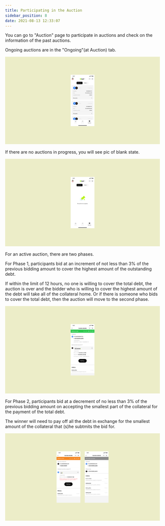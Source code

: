 ```yaml
---
title: Participating in the Auction
sidebar_position: 8
date: 2021-08-13 12:33:07
---
```



You can go to "Auction" page to participate in auctions and check on the information of the past auctions.

Ongoing auctions are in the "Ongoing"(at Auction) tab.

![](../assets/Auction-p1.png)

If there are no auctions in progress, you will see pic of blank state.

![](../assets/Auction-p2.png)

For an active auction, there are two phases.

For Phase 1, participants bid at an increment of not less than 3% of the previous bidding amount to cover the highest amount of the outstanding debt.

If within the limit of 12 hours, no one is willing to cover the total debt, the auction is over and the bidder who is willing to cover the highest amount of the debt will take all of the collateral home. Or if there is someone who bids to cover the total debt, then the auction will move to the second phase.

![](../assets/Auction-p3.png)

For Phase 2, participants bid at a decrement of no less than 3% of the previous bidding amount on accepting the smallest part of the collateral for the payment of the total debt.

The winner will need to pay off all the debt in exchange for the smallest amount of the collateral that (s)he subtmits the bid for.


![](../assets/Auction-p4.png)






